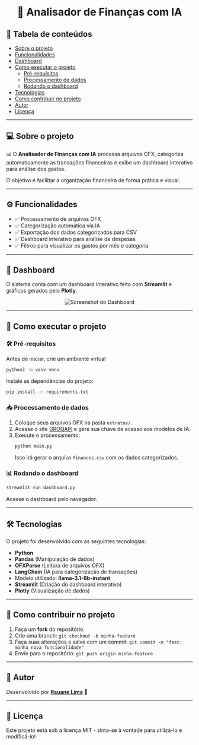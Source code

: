 <h1 align="center"> 🤖 Analisador de Finanças com IA </h1>

## 📑 Tabela de conteúdos

- [Sobre o projeto](#sobre-o-projeto)
- [Funcionalidades](#funcionalidades)
- [Dashboard](#layout)
- [Como executar o projeto](#como-executar-o-projeto)
  - [Pré-requisitos](#pre-requisitos)
  - [Processamento de dados](#processamento-de-dados)
  - [Rodando o dashboard](#rodando-o-dashboard)
- [Tecnologias](#tecnologias)
- [Como contribuir no projeto](#como-contribuir)
- [Autor](#autor)
- [Licença](#licenca)

---

## 💻 Sobre o projeto <a name="sobre-o-projeto"></a>

📊 O **Analisador de Finanças com IA** processa arquivos OFX, categoriza automaticamente as transações financeiras e exibe um dashboard interativo para análise dos gastos.

O objetivo é facilitar a organização financeira de forma prática e visual.

---

## ⚙️ Funcionalidades <a name="funcionalidades"></a>

- ✅ Processamento de arquivos OFX
- ✅ Categorização automática via IA
- ✅ Exportação dos dados categorizados para CSV
- ✅ Dashboard interativo para análise de despesas
- ✅ Filtros para visualizar os gastos por mês e categoria

---

## 🎨 Dashboard <a name="layout"></a>

O sistema conta com um dashboard interativo feito com **Streamlit** e gráficos gerados pelo **Plotly**.

<p align="center">
  <img alt="Screenshot do Dashboard" src="https://github.com/user-attachments/assets/1d088879-dc82-4d89-9d70-23a7686eb9cf" />
</p>

---

## 🚀 Como executar o projeto <a name="como-executar-o-projeto"></a>

### 🛠 Pré-requisitos <a name="pre-requisitos"></a>

Antes de iniciar, crie um ambiente virtual
```bash
python3 -m venv venv
```

Instale as dependências do projeto:
```bash
pip install -r requirements.txt
```

### 📥 Processamento de dados <a name="processamento-de-dados"></a>

1. Coloque seus arquivos OFX na pasta `extratos/`.
2. Acesse o site [GROQAPI](https://console.groq.com/keys) e gere sua chave de acesso aos modelos de IA.
3. Execute o processamento:
   ```bash
   python main.py
   ```
   Isso irá gerar o arquivo `finances.csv` com os dados categorizados.

### 📊 Rodando o dashboard <a name="rodando-o-dashboard"></a>

```bash
streamlit run dashboard.py
```

Acesse o dashboard pelo navegador.

---

## 🛠 Tecnologias <a name="tecnologias"></a>

O projeto foi desenvolvido com as seguintes tecnologias:

- **Python**
- **Pandas** (Manipulação de dados)
- **OFXParse** (Leitura de arquivos OFX)
- **LangChain** (IA para categorização de transações)
- Modelo utilizado: **llama-3.1-8b-instant**
- **Streamlit** (Criação do dashboard interativo)
- **Plotly** (Visualização de dados)

---

## 💪 Como contribuir no projeto <a name="como-contribuir"></a>

1. Faça um **fork** do repositório.
2. Crie uma branch: `git checkout -b minha-feature`
3. Faça suas alterações e salve com um commit: `git commit -m "feat: minha nova funcionalidade"`
4. Envie para o repositório: `git push origin minha-feature`

---

## 🦸 Autor <a name="autor"></a>

Desenvolvido por **[Rauane Lima](https://github.com/lrauane)** 🚀

---

## 📜 Licença <a name="licenca"></a>

Este projeto está sob a licença MIT - sinta-se à vontade para utilizá-lo e modificá-lo!
